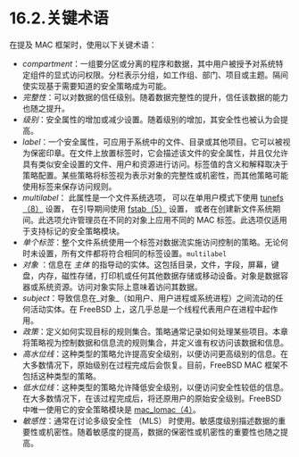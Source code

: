 # 16.2.关键术语

在提及 MAC 框架时，使用以下关键术语：

* _compartment_：一组要分区或分离的程序和数据，其中用户被授予对系统特定组件的显式访问权限。分栏表示分组，如工作组、部门、项目或主题。隔间使实现基于需要知道的安全策略成为可能。
* _完整性_：可以对数据的信任级别。随着数据完整性的提升，信任该数据的能力也随之提升。
* _级别_：安全属性的增加或减少设置。随着级别的增加，其安全性也被认为会提高。
* _label_：一个安全属性，可应用于系统中的文件、目录或其他项目。它可以被视为保密印章。在文件上放置标签时，它会描述该文件的安全属性，并且仅允许具有类似安全设置的文件、用户和资源进行访问。标签值的含义和解释取决于策略配置。某些策略将标签视为表示对象的完整性或机密性，而其他策略可能使用标签来保存访问规则。
* _multilabel_： 此属性是一个文件系统选项， 可以在单用户模式下使用 [tunefs（8）](https://www.freebsd.org/cgi/man.cgi?query=tunefs\&sektion=8\&format=html) 设置， 在引导期间使用 [fstab（5）](https://www.freebsd.org/cgi/man.cgi?query=fstab\&sektion=5\&format=html) 设置， 或者在创建新文件系统期间。此选项允许管理员在不同的对象上应用不同的 MAC 标签。此选项仅适用于支持标记的安全策略模块。
* _单个标签_：整个文件系统使用一个标签对数据流实施访问控制的策略。无论何时未设置，所有文件都将符合相同的标签设置。`multilabel`
* _对象_ ：信息在 _主体_ 的指导动的实体。这包括目录，文件，字段，屏幕，键盘，内存，磁性存储，打印机或任何其他数据存储或移动设备。对象是数据容器或系统资源。访问对象实际上意味着访问其数据。
* _subject_：导致信息在_对象_（如用户、用户进程或系统进程）之间流动的任何活动实体。在 FreeBSD 上，这几乎总是一个线程代表用户在进程中起作用。
* _政策_：定义如何实现目标的规则集合。策略通常记录如何处理某些项目。本章将策略视为控制数据和信息流的规则集合，并定义谁有权访问该数据和信息。
* _高水位线_：这种类型的策略允许提高安全级别，以便访问更高级别的信息。在大多数情况下，原始级别在过程完成后会恢复。目前，FreeBSD MAC 框架不包括这种类型的策略。
* _低水位线_：这种类型的策略允许降低安全级别，以便访问安全性较低的信息。在大多数情况下，在该过程完成后，将还原用户的原始安全级别。FreeBSD 中唯一使用它的安全策略模块是 [mac\_lomac（4）](https://www.freebsd.org/cgi/man.cgi?query=mac\_lomac\&sektion=4\&format=html)。
* _敏感性_：通常在讨论多级安全性 （MLS） 时使用。敏感度级别描述数据的重要性或机密性。随着敏感度的提高，数据的保密性或机密性的重要性也随之提高。
